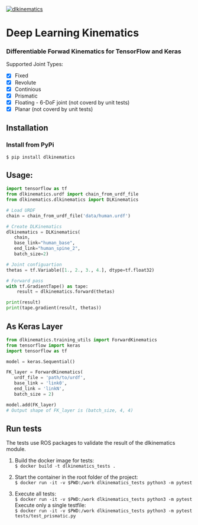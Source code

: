 [![dlkinematics](https://github.com/lumoe/dlkinematics/actions/workflows/main.yml/badge.svg)](https://github.com/lumoe/dlkinematics/actions/workflows/main.yml)

# Deep Learning Kinematics

### Differentiable Forwad Kinematics for TensorFlow and Keras

Supported Joint Types:

- [x] Fixed
- [x] Revolute
- [x] Continious
- [x] Prismatic
- [x] Floating - 6-DoF joint (not coverd by unit tests)
- [x] Planar (not coverd by unit tests)

## Installation

### Install from PyPi

`$ pip install dlkinematics`

## Usage:

```python
import tensorflow as tf
from dlkinematics.urdf import chain_from_urdf_file
from dlkinematics.dlkinematics import DLKinematics

# Load URDF
chain = chain_from_urdf_file('data/human.urdf')

# Create DLKinematics
dlkinematics = DLKinematics(
   chain,
   base_link="human_base",
   end_link="human_spine_2",
   batch_size=2)

# Joint configuartion
thetas = tf.Variable([1., 2., 3., 4.], dtype=tf.float32)

# Forward pass
with tf.GradientTape() as tape:
    result = dlkinematics.forward(thetas)

print(result)
print(tape.gradient(result, thetas))

```

## As Keras Layer

```python
from dlkinematics.training_utils import ForwardKinematics
from tensorflow import keras
import tensorflow as tf

model = keras.Sequential()

FK_layer = ForwardKinematics(
   urdf_file = 'path/to/urdf',
   base_link = 'link0',
   end_link = 'linkN',
   batch_size = 2)

model.add(FK_layer)
# Output shape of FK_layer is (batch_size, 4, 4)
```

## Run tests

The tests use ROS packages to validate the result of the dlkinematics module.

1. Build the docker image for tests:  
   `$ docker build -t dlkinematics_tests .`

1. Start the container in the root folder of the project:  
   `$ docker run -it -v $PWD:/work dlkinematics_tests python3 -m pytest`

1. Execute all tests:  
   `$ docker run -it -v $PWD:/work dlkinematics_tests python3 -m pytest`  
   Execute only a single testfile:  
   `$ docker run -it -v $PWD:/work dlkinematics_tests python3 -m pytest tests/test_prismatic.py`
